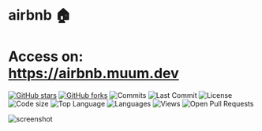 # airbnb 🏠

# Access on: https://airbnb.muum.dev

[![GitHub stars](https://img.shields.io/github/stars/muum/reactjs-real-estate-directory.svg)](https://github.com/muum/reactjs-real-estate-directory/stargazers)
[![GitHub forks](https://img.shields.io/github/forks/muum/reactjs-real-estate-directory.svg)](https://github.com/muum/reactjs-real-estate-directory/network/members)
![Commits](https://badgen.net/github/commits/muum/reactjs-real-estate-directory/master)
![Last Commit](https://badgen.net/github/last-commit/muum/reactjs-real-estate-directory/master)
![License](https://img.shields.io/github/license/muum/reactjs-real-estate-directory)
![Code size](https://img.shields.io/github/repo-size/muum/reactjs-real-estate-directory)
![Top Language](https://img.shields.io/github/languages/top/muum/reactjs-real-estate-directory)
![Languages](https://img.shields.io/github/languages/count/muum/reactjs-real-estate-directory)
![Views](https://img.shields.io/github/search/muum/reactjs-real-estate-directory/reactjs-real-estate-directory)
![Open Pull Requests](https://badgen.net/github/open-prs/muum/reactjs-real-estate-directory)

![screenshot](https://user-images.githubusercontent.com/6642361/107864972-21112c00-6e73-11eb-96e3-52d6478301a2.png)
